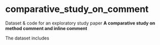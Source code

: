 # comparative_study_on_comment
Dataset &amp; code for an exploratory study paper **A comparative study on method comment and inline comment**

The dataset includes 

